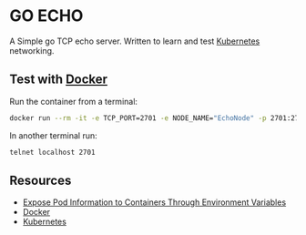 # GO ECHO

A Simple go TCP echo server. Written to learn and test [Kubernetes] networking.

## Test with [Docker]

Run the container from a terminal:
```bash
docker run --rm -it -e TCP_PORT=2701 -e NODE_NAME="EchoNode" -p 2701:2701 cjimti/go-echo
```

In another terminal run:
```bash
telnet localhost 2701
```


## Resources
- [Expose Pod Information to Containers Through Environment Variables]
- [Docker]
- [Kubernetes]


[Expose Pod Information to Containers Through Environment Variables]: https://kubernetes.io/docs/tasks/inject-data-application/environment-variable-expose-pod-information/
[Docker]: https://www.docker.com/
[Kubernetes]: https://kubernetes.io/